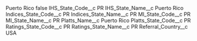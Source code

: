 <?xml version="1.0" encoding="UTF-8"?>
<CustomMetadata xmlns="http://soap.sforce.com/2006/04/metadata" xmlns:xsi="http://www.w3.org/2001/XMLSchema-instance" xmlns:xsd="http://www.w3.org/2001/XMLSchema">
    <label>Puerto Rico</label>
    <protected>false</protected>
    <values>
        <field>IHS_State_Code__c</field>
        <value xsi:type="xsd:string">PR</value>
    </values>
    <values>
        <field>IHS_State_Name__c</field>
        <value xsi:type="xsd:string">Puerto Rico</value>
    </values>
    <values>
        <field>Indices_State_Code__c</field>
        <value xsi:type="xsd:string">PR</value>
    </values>
    <values>
        <field>Indices_State_Name__c</field>
        <value xsi:type="xsd:string">PR</value>
    </values>
    <values>
        <field>MI_State_Code__c</field>
        <value xsi:type="xsd:string">PR</value>
    </values>
    <values>
        <field>MI_State_Name__c</field>
        <value xsi:type="xsd:string">PR</value>
    </values>
    <values>
        <field>Platts_Name__c</field>
        <value xsi:type="xsd:string">Puerto Rico</value>
    </values>
    <values>
        <field>Platts_State_Code__c</field>
        <value xsi:type="xsd:string">PR</value>
    </values>
    <values>
        <field>Ratings_State_Code__c</field>
        <value xsi:type="xsd:string">PR</value>
    </values>
    <values>
        <field>Ratings_State_Name__c</field>
        <value xsi:type="xsd:string">PR</value>
    </values>
    <values>
        <field>Referral_Country__c</field>
        <value xsi:type="xsd:string">USA</value>
    </values>
</CustomMetadata>
